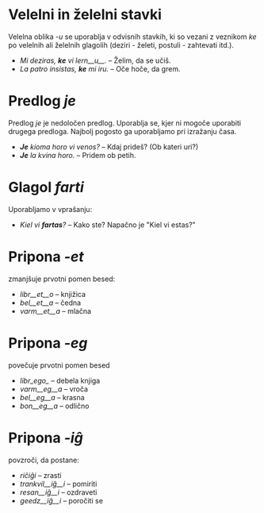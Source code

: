 # Velelni in želelni stavki

Velelna oblika *-u* se uporablja v odvisnih stavkih, ki so vezani z veznikom *ke* po velelnih ali želelnih glagolih (deziri - želeti, postuli - zahtevati itd.).

- *Mi deziras, __ke__ vi lern__u__.* – Želim, da se učiš.
- *La patro insistas, __ke__ mi iru.* – Oče hoče, da grem. 
 
# Predlog *je*

Predlog *je* je nedoločen predlog. Uporablja se, kjer ni mogoče uporabiti drugega predloga. Najbolj pogosto ga uporabljamo pri izražanju časa.

- *__Je__ kioma horo vi venos?* – Kdaj prideš? (Ob kateri uri?)
- *__Je__ la kvina horo.* – Pridem ob petih.
 

# Glagol *farti*

Uporabljamo v vprašanju:

- *Kiel vi __fartas__?* – Kako ste?   Napačno je "Kiel vi estas?"


# Pripona *-et*

zmanjšuje prvotni pomen besed:

- *libr__et__o* – knjižica
- *bel__et__a*  – čedna
- *varm__et__a* – mlačna
 

# Pripona *-eg*

povečuje prvotni pomen besed

- *libr_ego_*    – debela knjiga
- *varm__eg__a*  – vroča
- *bel__eg__a*   – krasna
- *bon__eg__a*   – odlično
 

# Pripona *-iĝ*

povzroči, da postane:

- *riĉiĝi*          – zrasti
- *trankvil__iĝ__i* – pomiriti
- *resan__iĝ__i*    – ozdraveti
- *geedz__iĝ__i*    – poročiti se
 


